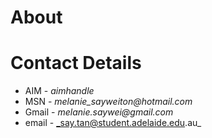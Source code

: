 # About

<insert details here>

# Contact Details
  * AIM - _aimhandle_
  * MSN - _melanie\_sayweiton@hotmail.com_
  * Gmail - _melanie.saywei@gmail.com_
  * email - _say.tan@student.adelaide.edu.au_